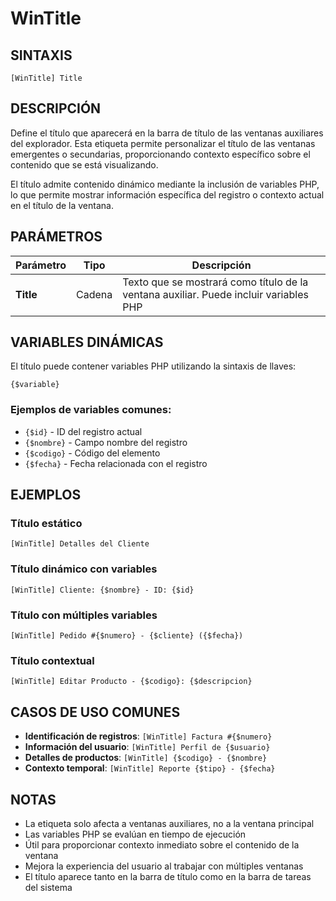 # WinTitle

## SINTAXIS

```
[WinTitle] Title
```

## DESCRIPCIÓN

Define el título que aparecerá en la barra de título de las ventanas auxiliares del explorador. Esta etiqueta permite personalizar el título de las ventanas emergentes o secundarias, proporcionando contexto específico sobre el contenido que se está visualizando.

El título admite contenido dinámico mediante la inclusión de variables PHP, lo que permite mostrar información específica del registro o contexto actual en el título de la ventana.

## PARÁMETROS

| Parámetro | Tipo | Descripción |
|-----------|------|-------------|
| **Title** | Cadena | Texto que se mostrará como título de la ventana auxiliar. Puede incluir variables PHP |

## VARIABLES DINÁMICAS

El título puede contener variables PHP utilizando la sintaxis de llaves:

```
{$variable}
```

### Ejemplos de variables comunes:
- `{$id}` - ID del registro actual
- `{$nombre}` - Campo nombre del registro
- `{$codigo}` - Código del elemento
- `{$fecha}` - Fecha relacionada con el registro

## EJEMPLOS

### Título estático
```
[WinTitle] Detalles del Cliente
```

### Título dinámico con variables
```
[WinTitle] Cliente: {$nombre} - ID: {$id}
```

### Título con múltiples variables
```
[WinTitle] Pedido #{$numero} - {$cliente} ({$fecha})
```

### Título contextual
```
[WinTitle] Editar Producto - {$codigo}: {$descripcion}
```

## CASOS DE USO COMUNES

- **Identificación de registros**: `[WinTitle] Factura #{$numero}`
- **Información del usuario**: `[WinTitle] Perfil de {$usuario}`
- **Detalles de productos**: `[WinTitle] {$codigo} - {$nombre}`
- **Contexto temporal**: `[WinTitle] Reporte {$tipo} - {$fecha}`

## NOTAS

- La etiqueta solo afecta a ventanas auxiliares, no a la ventana principal
- Las variables PHP se evalúan en tiempo de ejecución
- Útil para proporcionar contexto inmediato sobre el contenido de la ventana
- Mejora la experiencia del usuario al trabajar con múltiples ventanas
- El título aparece tanto en la barra de título como en la barra de tareas del sistema